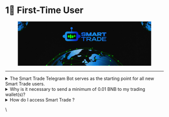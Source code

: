 # 1⃣ First-Time User

<figure><img src="../.gitbook/assets/covergitbook (1).png" alt=""><figcaption></figcaption></figure>

***

<details>

<summary>The Smart Trade Telegram Bot serves as the starting point for all new Smart Trade users.</summary>

\->Access the Smart Trade Telegram Bot by following this link.

\->Click the Start button or type /start within the bot's chat window if it's already open.

\->Transfer a minimum of 0.01 BNB to the newly generated wallet(s) to initiate trading activities.

\->Congratulations! 🎉 You can now proceed to utilize the functionalities of the Smart Trade Telegram Bot, or you can switch to Smart Trade  for advanced trading features.

\->Detailed tutorials can be found in the Product Guides. For instance, you can try purchasing a token through Smart Trade using one of these guides

</details>

<details>

<summary>Why is it necessary to send a minimum of 0.01 BNB to my trading wallet(s)?</summary>

Wallets holding less than 0.01 BNB are considered inactive for trading purposes, and our system will not process them. Such balances are insufficient to cover Binance Smart Chain gas costs.

</details>

<details>

<summary>How do I access Smart Trade ?</summary>

\-> Locate the Smart Trade button situated in the lower-left corner of the Smart Trade Telegram Bot's menu.

\-> Upon clicking the "Open Smart Trade X" button, an authentication link will be generated specifically for you, granting access to Smart Trade . Exercise caution and refrain from sharing these links, as they provide entry to your trading wallets.

\-> Your web browser will launch the Smart Trade X web application, authenticate your identity, and store your session information locally. Subsequently, you'll be able to directly access Smart Trade X without needing to go through the Smart Trade Telegram Bot.

</details>

\
